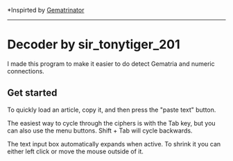 *Inspirted by [Gematrinator](https://www.gematrinator.com/calculator)

---

# Decoder by sir_tonytiger_201

I made this program to make it easier to do detect Gematria and numeric connections.

## Get started

To quickly load an article, copy it, and then press the "paste text" button.

The easiest way to cycle through the ciphers is with the Tab key, but you can also use the menu buttons. Shift + Tab will cycle backwards.

The text input box automatically expands when active. To shrink it you can either left click or move the mouse outside of it.
